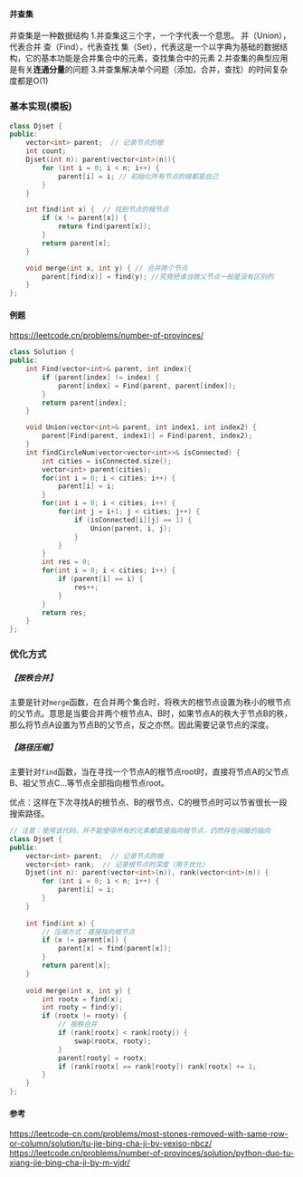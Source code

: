 #### 并查集

并查集是一种数据结构
1.并查集这三个字，一个字代表一个意思。
  并（Union），代表合并
  查（Find），代表查找
  集（Set），代表这是一个以字典为基础的数据结构，它的基本功能是合并集合中的元素，查找集合中的元素
2.并查集的典型应用是有关**连通分量**的问题
3.并查集解决单个问题（添加，合并，查找）的时间复杂度都是O(1)

### 基本实现(模板)
```C++
class Djset {
public:
    vector<int> parent;  // 记录节点的根
    int count;
    Djset(int n): parent(vector<int>(n)){
        for (int i = 0; i < n; i++) {
            parent[i] = i; // 初始化所有节点的根都是自己
        }
    }

    int find(int x) {  // 找到节点的根节点
        if (x != parent[x]) {
            return find(parent[x]);
        }
        return parent[x];
    }

    void merge(int x, int y) { // 合并两个节点
        parent[find(x)] = find(y); //究竟把谁当做父节点一般是没有区别的 
    }
};
```
#### 例题
https://leetcode.cn/problems/number-of-provinces/

```C++
class Solution {
public:
    int Find(vector<int>& parent, int index){
        if (parent[index] != index) {
            parent[index] = Find(parent, parent[index]);
        }
        return parent[index];
    }

    void Union(vector<int>& parent, int index1, int index2) {
        parent[Find(parent, index1)] = Find(parent, index2);
    }
    int findCircleNum(vector<vector<int>>& isConnected) {
        int cities = isConnected.size();
        vector<int> parent(cities);
        for(int i = 0; i < cities; i++) {
            parent[i] = i;
        }
        for(int i = 0; i < cities; i++) {
            for(int j = i+1; j < cities; j++) {
                if (isConnected[i][j] == 1) {
                    Union(parent, i, j);
                }
            }
        }
        int res = 0;
        for(int i = 0; i < cities; i++) {
            if (parent[i] == i) {
                res++;
            }
        }
        return res;
    }
};
```

### 优化方式

##### 【按秩合并】

主要是针对`merge`函数，在合并两个集合时，将秩大的根节点设置为秩小的根节点的父节点。意思是当要合并两个根节点A、B时，如果节点A的秩大于节点B的秩，那么将节点A设置为节点B的父节点，反之亦然。因此需要记录节点的深度。


##### 【路径压缩】

主要针对`find`函数，当在寻找一个节点A的根节点root时，直接将节点A的父节点B、祖父节点C...等节点全部指向根节点root。

优点：这样在下次寻找A的根节点、B的根节点、C的根节点时可以节省很长一段搜索路径。


```c++
// 注意：使用该代码，并不能使得所有的元素都直接指向根节点，仍然存在间接的指向
class Djset {
public:
    vector<int> parent;  // 记录节点的根
    vector<int> rank;  // 记录根节点的深度（用于优化）
    Djset(int n): parent(vector<int>(n)), rank(vector<int>(n)) {
        for (int i = 0; i < n; i++) {
            parent[i] = i;
        }
    }
    
    int find(int x) {
        // 压缩方式：直接指向根节点
        if (x != parent[x]) {
            parent[x] = find(parent[x]);
        }
        return parent[x];
    }
    
    void merge(int x, int y) {
        int rootx = find(x);
        int rooty = find(y);
        if (rootx != rooty) {
            // 按秩合并
            if (rank[rootx] < rank[rooty]) {
                swap(rootx, rooty);
            }
            parent[rooty] = rootx;
            if (rank[rootx] == rank[rooty]) rank[rootx] += 1;
        }
    }
};
```

#### **参考**
https://leetcode-cn.com/problems/most-stones-removed-with-same-row-or-column/solution/tu-jie-bing-cha-ji-by-yexiso-nbcz/
https://leetcode.cn/problems/number-of-provinces/solution/python-duo-tu-xiang-jie-bing-cha-ji-by-m-vjdr/

